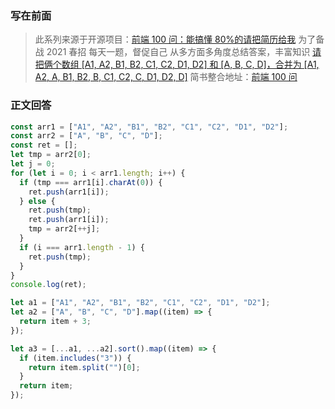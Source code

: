 ### 写在前面

> 此系列来源于开源项目：[前端 100 问：能搞懂 80%的请把简历给我](https://github.com/yygmind/blog/issues/43)
> 为了备战 2021 春招
> 每天一题，督促自己
> 从多方面多角度总结答案，丰富知识
> [请把俩个数组 [A1, A2, B1, B2, C1, C2, D1, D2] 和 [A, B, C, D]，合并为 [A1, A2, A, B1, B2, B, C1, C2, C, D1, D2, D]](https://github.com/Advanced-Frontend/Daily-Interview-Question/issues/34)
> 简书整合地址：[前端 100 问](https://www.jianshu.com/c/70e2e00df1b0)

### 正文回答

```js
const arr1 = ["A1", "A2", "B1", "B2", "C1", "C2", "D1", "D2"];
const arr2 = ["A", "B", "C", "D"];
const ret = [];
let tmp = arr2[0];
let j = 0;
for (let i = 0; i < arr1.length; i++) {
  if (tmp === arr1[i].charAt(0)) {
    ret.push(arr1[i]);
  } else {
    ret.push(tmp);
    ret.push(arr1[i]);
    tmp = arr2[++j];
  }
  if (i === arr1.length - 1) {
    ret.push(tmp);
  }
}
console.log(ret);
```

```js
let a1 = ["A1", "A2", "B1", "B2", "C1", "C2", "D1", "D2"];
let a2 = ["A", "B", "C", "D"].map((item) => {
  return item + 3;
});

let a3 = [...a1, ...a2].sort().map((item) => {
  if (item.includes("3")) {
    return item.split("")[0];
  }
  return item;
});
```
